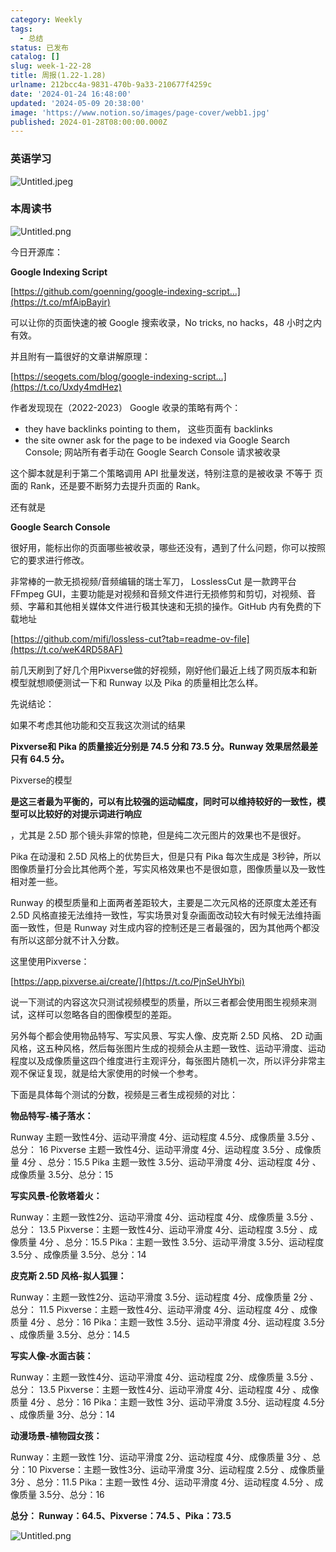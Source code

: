 ```yaml
---
category: Weekly
tags:
  - 总结
status: 已发布
catalog: []
slug: week-1-22-28
title: 周报(1.22-1.28)
urlname: 212bcc4a-9831-470b-9a33-210677f4259c
date: '2024-01-24 16:48:00'
updated: '2024-05-09 20:38:00'
image: 'https://www.notion.so/images/page-cover/webb1.jpg'
published: 2024-01-28T08:00:00.000Z
---
```


### 英语学习


![Untitled.jpeg](https://prod-files-secure.s3.us-west-2.amazonaws.com/5d24fe63-e567-4804-86f9-9fdc62e13082/13f89310-e18e-4344-b5f8-95c58ff07f1e/Untitled.jpeg?X-Amz-Algorithm=AWS4-HMAC-SHA256&X-Amz-Content-Sha256=UNSIGNED-PAYLOAD&X-Amz-Credential=ASIAZI2LB466637SA2HR%2F20250315%2Fus-west-2%2Fs3%2Faws4_request&X-Amz-Date=20250315T053618Z&X-Amz-Expires=3600&X-Amz-Security-Token=IQoJb3JpZ2luX2VjELX%2F%2F%2F%2F%2F%2F%2F%2F%2F%2FwEaCXVzLXdlc3QtMiJGMEQCID8k592ikmY16o6S82GakgHjkBlFb625MfRZk6MLh8khAiAmrksD0pbQoX%2F5FwbjUy3IZ0LPAFodqhLOqxzUW0utYCqIBAj%2B%2F%2F%2F%2F%2F%2F%2F%2F%2F%2F8BEAAaDDYzNzQyMzE4MzgwNSIMXgPFNWMPlwrcHwcDKtwDQP7owwmsPnL2YVHXAbZsb6I%2FHlPjUrnYXacZIkCKBpcSa%2FMbT2ntXNFukx5uZpRJGk1GfheEK8qPt%2BHLio6lSKRYhuRCAa3rUU3x4heHjTZHM061l1h%2BOtKVZTZdcVdR4PKEHuNdunAso3WchG4ed%2FcP97K7TRA2W1tREDBMpSoW3NuK4vNPta3mdiHA18iFz3KibspjJc23u08iAUrct9ffnN5ueQ%2BD90753gfh07z0Xh%2FEaCXfwRY3%2BDfM0%2BE%2BVzcwGeDnX0%2FSElzZwZCpKPjgOHrqq6Cc9SP10INLV2ehITn3FKqSn5LKqaV6hDvHtz22oRD%2BpKe5lyK7s5NVFsNwsOTSFExFMB4gfc1sAIPYc60O9xu8kZiws4bEytC6JlJGhaYHQ8ebHf0xllr8k8vddO8Cf24RmjW0iIUXh2P06PBpIrEaAOPld%2FPXqKHq66xKSAB7EsFwzHsEW1KMhnO8VM%2FGGRm2X7qAJCkvg65Y73OUV7eSbAIfjjwomATAA9xAyGZsaKz82i0w84DMRA%2F9NCAp09sAnXFIT1bwXTuwIO4ezmIZDL13Y2fTs5i3H7zWbvlVs0lHUiQ%2FJJgo1Hhd188hsayqqPFo%2BUc8%2BP6Jgmecl%2F4kFwYbF8wwmIbUvgY6pgE4lTvTy67L3Z7gcANDnclKmgVCHnm06mDvxmecqzix1Ij7LzOgi0bEQ8s22AdVp7O5d1TV3mL34J3fv5nOW0JFJCdGmC08Wq5RhVS8v1qLNaDqSbWK62FPAf10Tc6DnlxHff0C2mS0KYIUMWgmzVVcihG5H32MbsySUBM5ggHZ6IDLi2ItAWzs546LPCKS0Vqpt4151ZOtTWrJ4GD8As%2FvGrVZb0XJ&X-Amz-Signature=a67d2b1a18cfae0c966ebce8787265bb70085b9790c0dc6ab0c9a67ca7ac3916&X-Amz-SignedHeaders=host&x-id=GetObject)


### 本周读书


![Untitled.png](https://prod-files-secure.s3.us-west-2.amazonaws.com/5d24fe63-e567-4804-86f9-9fdc62e13082/4230a01f-03e6-45a7-9f78-5892b7e77e85/Untitled.png?X-Amz-Algorithm=AWS4-HMAC-SHA256&X-Amz-Content-Sha256=UNSIGNED-PAYLOAD&X-Amz-Credential=ASIAZI2LB466637SA2HR%2F20250315%2Fus-west-2%2Fs3%2Faws4_request&X-Amz-Date=20250315T053618Z&X-Amz-Expires=3600&X-Amz-Security-Token=IQoJb3JpZ2luX2VjELX%2F%2F%2F%2F%2F%2F%2F%2F%2F%2FwEaCXVzLXdlc3QtMiJGMEQCID8k592ikmY16o6S82GakgHjkBlFb625MfRZk6MLh8khAiAmrksD0pbQoX%2F5FwbjUy3IZ0LPAFodqhLOqxzUW0utYCqIBAj%2B%2F%2F%2F%2F%2F%2F%2F%2F%2F%2F8BEAAaDDYzNzQyMzE4MzgwNSIMXgPFNWMPlwrcHwcDKtwDQP7owwmsPnL2YVHXAbZsb6I%2FHlPjUrnYXacZIkCKBpcSa%2FMbT2ntXNFukx5uZpRJGk1GfheEK8qPt%2BHLio6lSKRYhuRCAa3rUU3x4heHjTZHM061l1h%2BOtKVZTZdcVdR4PKEHuNdunAso3WchG4ed%2FcP97K7TRA2W1tREDBMpSoW3NuK4vNPta3mdiHA18iFz3KibspjJc23u08iAUrct9ffnN5ueQ%2BD90753gfh07z0Xh%2FEaCXfwRY3%2BDfM0%2BE%2BVzcwGeDnX0%2FSElzZwZCpKPjgOHrqq6Cc9SP10INLV2ehITn3FKqSn5LKqaV6hDvHtz22oRD%2BpKe5lyK7s5NVFsNwsOTSFExFMB4gfc1sAIPYc60O9xu8kZiws4bEytC6JlJGhaYHQ8ebHf0xllr8k8vddO8Cf24RmjW0iIUXh2P06PBpIrEaAOPld%2FPXqKHq66xKSAB7EsFwzHsEW1KMhnO8VM%2FGGRm2X7qAJCkvg65Y73OUV7eSbAIfjjwomATAA9xAyGZsaKz82i0w84DMRA%2F9NCAp09sAnXFIT1bwXTuwIO4ezmIZDL13Y2fTs5i3H7zWbvlVs0lHUiQ%2FJJgo1Hhd188hsayqqPFo%2BUc8%2BP6Jgmecl%2F4kFwYbF8wwmIbUvgY6pgE4lTvTy67L3Z7gcANDnclKmgVCHnm06mDvxmecqzix1Ij7LzOgi0bEQ8s22AdVp7O5d1TV3mL34J3fv5nOW0JFJCdGmC08Wq5RhVS8v1qLNaDqSbWK62FPAf10Tc6DnlxHff0C2mS0KYIUMWgmzVVcihG5H32MbsySUBM5ggHZ6IDLi2ItAWzs546LPCKS0Vqpt4151ZOtTWrJ4GD8As%2FvGrVZb0XJ&X-Amz-Signature=8bd05b1f55cdb5239eec9e92b7e4b706197298ed30a36e261c5ab8dad3f5ef7a&X-Amz-SignedHeaders=host&x-id=GetObject)


今日开源库：


**Google Indexing Script**


[https://github.com/goenning/google-indexing-script…](https://t.co/mfAipBayir)


可以让你的页面快速的被 Google 搜索收录，No tricks, no hacks，48 小时之内有效。

并且附有一篇很好的文章讲解原理：


[https://seogets.com/blog/google-indexing-script…](https://t.co/Uxdy4mdHez)


作者发现现在（2022-2023） Google 收录的策略有两个：

- they have backlinks pointing to them， 这些页面有 backlinks
- the site owner ask for the page to be indexed via Google Search Console; 网站所有者手动在 Google Search Console 请求被收录

这个脚本就是利于第二个策略调用 API 批量发送，特别注意的是被收录 不等于 页面的 Rank，还是要不断努力去提升页面的 Rank。

还有就是


**Google Search Console**


很好用，能标出你的页面哪些被收录，哪些还没有，遇到了什么问题，你可以按照它的要求进行修改。


非常棒的一款无损视频/音频编辑的瑞士军刀， LosslessCut 是一款跨平台 FFmpeg GUI，主要功能是对视频和音频文件进行无损修剪和剪切，对视频、音频、字幕和其他相关媒体文件进行极其快速和无损的操作。GitHub 内有免费的下载地址


[https://github.com/mifi/lossless-cut?tab=readme-ov-file](https://t.co/weK4RD58AF)


前几天刷到了好几个用Pixverse做的好视频，刚好他们最近上线了网页版本和新模型就想顺便测试一下和 Runway 以及 Pika 的质量相比怎么样。

先说结论：

如果不考虑其他功能和交互我这次测试的结果


**Pixverse和 Pika 的质量接近分别是 74.5 分和 73.5 分。Runway 效果居然最差只有 64.5 分。**


Pixverse的模型


**是这三者最为平衡的，可以有比较强的运动幅度，同时可以维持较好的一致性，模型可以比较好的对提示词进行响应**


，尤其是 2.5D 那个镜头非常的惊艳，但是纯二次元图片的效果也不是很好。

Pika 在动漫和 2.5D 风格上的优势巨大，但是只有 Pika 每次生成是 3秒钟，所以图像质量打分会比其他两个差，写实风格效果也不是很如意，图像质量以及一致性相对差一些。

Runway 的模型质量和上面两者差距较大，主要是二次元风格的还原度太差还有 2.5D 风格直接无法维持一致性，写实场景对复杂画面改动较大有时候无法维持画面一致性，但是 Runway 对生成内容的控制还是三者最强的，因为其他两个都没有所以这部分就不计入分数。

这里使用Pixverse：


[https://app.pixverse.ai/create/](https://t.co/PjnSeUhYbi)


说一下测试的内容这次只测试视频模型的质量，所以三者都会使用图生视频来测试，这样可以忽略各自的图像模型的差距。

另外每个都会使用物品特写、写实风景、写实人像、皮克斯 2.5D 风格、 2D 动画风格，这五种风格，然后每张图片生成的视频会从主题一致性、运动平滑度、运动程度以及成像质量这四个维度进行主观评分，每张图片随机一次，所以评分非常主观不保证复现，就是给大家使用的时候一个参考。

下面是具体每个测试的分数，视频是三者生成视频的对比：


**物品特写-橘子落水：**


Runway   主题一致性4分、运动平滑度 4分、运动程度 4.5分、成像质量 3.5分 、总分： 16
Pixverse 主题一致性4分、运动平滑度 4分、运动程度 3.5分 、成像质量 4分 、总分：15.5
Pika 主题一致性 3.5分、运动平滑度 4分、运动程度 4分 、成像质量 3.5分、总分：15


**写实风景-伦敦塔着火：**


Runway：主题一致性2分、运动平滑度 4分、运动程度 4分、成像质量 3.5分 、总分： 13.5
Pixverse：主题一致性4分、运动平滑度 4分、运动程度 3.5分 、成像质量 4分 、总分：15.5
Pika：主题一致性 3.5分、运动平滑度 3.5分、运动程度 3.5分 、成像质量 3.5分、总分：14


**皮克斯 2.5D 风格-拟人狐狸：**


Runway：主题一致性2分、运动平滑度 3.5分、运动程度 4分、成像质量 2分 、总分： 11.5
Pixverse：主题一致性4分、运动平滑度 4分、运动程度 4分 、成像质量 4分 、总分：16
Pika：主题一致性 3.5分、运动平滑度 4分、运动程度 3.5分 、成像质量 3.5分、总分：14.5


**写实人像-水面古装：**


Runway：主题一致性4分、运动平滑度 4分、运动程度 2分、成像质量 3.5分 、总分： 13.5
Pixverse：主题一致性4分、运动平滑度 4分、运动程度 4分 、成像质量 4分 、总分：16
Pika：主题一致性 3分、运动平滑度 3.5分、运动程度 4.5分 、成像质量 3分、总分：14


**动漫场景-植物园女孩：**


Runway：主题一致性 1分、运动平滑度 2分、运动程度 4分、成像质量 3分 、总分：10
Pixverse：主题一致性3分、运动平滑度 3分、运动程度 2.5分 、成像质量 3分 、总分：11.5
Pika：主题一致性 4分、运动平滑度 4分、运动程度 4.5分 、成像质量 3.5分、总分：16


**总分： Runway：64.5、Pixverse：74.5 、Pika：73.5**


![Untitled.png](https://prod-files-secure.s3.us-west-2.amazonaws.com/5d24fe63-e567-4804-86f9-9fdc62e13082/8e04e5ad-2b05-4144-8058-53bf010acfd3/Untitled.png?X-Amz-Algorithm=AWS4-HMAC-SHA256&X-Amz-Content-Sha256=UNSIGNED-PAYLOAD&X-Amz-Credential=ASIAZI2LB466637SA2HR%2F20250315%2Fus-west-2%2Fs3%2Faws4_request&X-Amz-Date=20250315T053618Z&X-Amz-Expires=3600&X-Amz-Security-Token=IQoJb3JpZ2luX2VjELX%2F%2F%2F%2F%2F%2F%2F%2F%2F%2FwEaCXVzLXdlc3QtMiJGMEQCID8k592ikmY16o6S82GakgHjkBlFb625MfRZk6MLh8khAiAmrksD0pbQoX%2F5FwbjUy3IZ0LPAFodqhLOqxzUW0utYCqIBAj%2B%2F%2F%2F%2F%2F%2F%2F%2F%2F%2F8BEAAaDDYzNzQyMzE4MzgwNSIMXgPFNWMPlwrcHwcDKtwDQP7owwmsPnL2YVHXAbZsb6I%2FHlPjUrnYXacZIkCKBpcSa%2FMbT2ntXNFukx5uZpRJGk1GfheEK8qPt%2BHLio6lSKRYhuRCAa3rUU3x4heHjTZHM061l1h%2BOtKVZTZdcVdR4PKEHuNdunAso3WchG4ed%2FcP97K7TRA2W1tREDBMpSoW3NuK4vNPta3mdiHA18iFz3KibspjJc23u08iAUrct9ffnN5ueQ%2BD90753gfh07z0Xh%2FEaCXfwRY3%2BDfM0%2BE%2BVzcwGeDnX0%2FSElzZwZCpKPjgOHrqq6Cc9SP10INLV2ehITn3FKqSn5LKqaV6hDvHtz22oRD%2BpKe5lyK7s5NVFsNwsOTSFExFMB4gfc1sAIPYc60O9xu8kZiws4bEytC6JlJGhaYHQ8ebHf0xllr8k8vddO8Cf24RmjW0iIUXh2P06PBpIrEaAOPld%2FPXqKHq66xKSAB7EsFwzHsEW1KMhnO8VM%2FGGRm2X7qAJCkvg65Y73OUV7eSbAIfjjwomATAA9xAyGZsaKz82i0w84DMRA%2F9NCAp09sAnXFIT1bwXTuwIO4ezmIZDL13Y2fTs5i3H7zWbvlVs0lHUiQ%2FJJgo1Hhd188hsayqqPFo%2BUc8%2BP6Jgmecl%2F4kFwYbF8wwmIbUvgY6pgE4lTvTy67L3Z7gcANDnclKmgVCHnm06mDvxmecqzix1Ij7LzOgi0bEQ8s22AdVp7O5d1TV3mL34J3fv5nOW0JFJCdGmC08Wq5RhVS8v1qLNaDqSbWK62FPAf10Tc6DnlxHff0C2mS0KYIUMWgmzVVcihG5H32MbsySUBM5ggHZ6IDLi2ItAWzs546LPCKS0Vqpt4151ZOtTWrJ4GD8As%2FvGrVZb0XJ&X-Amz-Signature=ef893d30b86d8b9616b599c981507aaac9c8eff8b7f4bd9d8f7422b62909bd43&X-Amz-SignedHeaders=host&x-id=GetObject)


